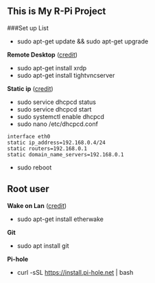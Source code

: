 ## This is My R-Pi Project
###Set up List
- sudo apt-get update && sudo apt-get upgrade

**Remote Desktop** ([credit](https://www.youtube.com/watch?v=0I5DYtx2WKQ))
- sudo apt-get install xrdp            
- sudo apt-get install tightvncserver

**Static ip** ([credit](https://www.ionos.com/digitalguide/server/configuration/provide-raspberry-pi-with-a-static-ip-address/))
- sudo service dhcpcd status
- sudo service dhcpcd start
- sudo systemctl enable dhcpcd
- sudo nano /etc/dhcpcd.conf
```
interface eth0
static ip_address=192.168.0.4/24
static routers=192.168.0.1
static domain_name_servers=192.168.0.1
```
- sudo reboot

**Root user**
- 

**Wake on Lan** ([credit](https://notenoughtech.com/raspberry-pi/use-raspberry-pi-wol/))
- sudo apt-get install etherwake

**Git**
- sudo apt install git

**Pi-hole**
- curl -sSL https://install.pi-hole.net | bash




